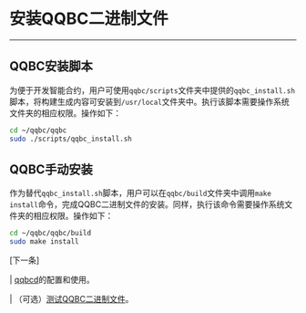 # 安装QQBC二进制文件
---

## QQBC安装脚本

为便于开发智能合约，用户可使用`qqbc/scripts`文件夹中提供的`qqbc_install.sh`脚本，将构建生成内容可安装到`/usr/local`文件夹中。执行该脚本需要操作系统文件夹的相应权限。操作如下：


```sh
cd ~/qqbc/qqbc
sudo ./scripts/qqbc_install.sh
```

## QQBC手动安装

作为替代`qqbc_install.sh`脚本，用户可以在`qqbc/build`文件夹中调用`make install`命令，完成QQBC二进制文件的安装。同样，执行该命令需要操作系统文件夹的相应权限。操作如下：


```sh
cd ~/qqbc/qqbc/build
sudo make install
```

[下一条]

| [qqbcd](../../../01_qqbcd/index.md)的配置和使用。

| （可选）[测试QQBC二进制文件](04_test-qqbc-binaries.md)。
